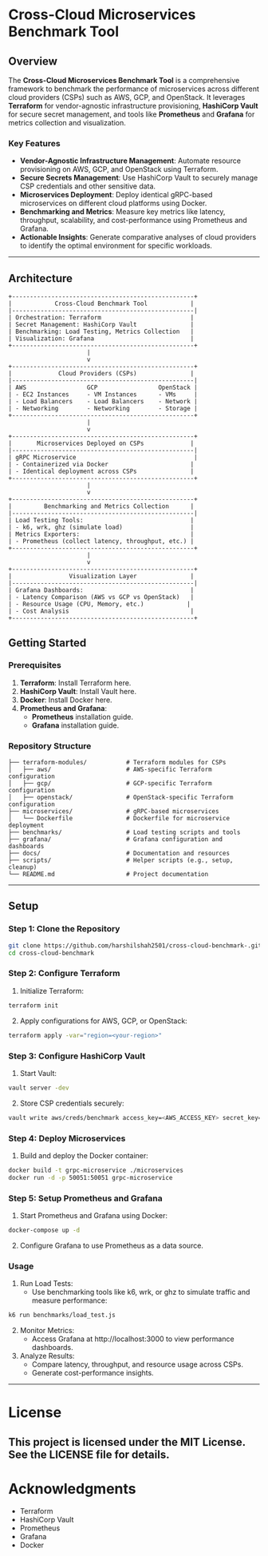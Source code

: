 # Cross-Cloud Microservices Benchmark Tool

## Overview

The **Cross-Cloud Microservices Benchmark Tool** is a comprehensive framework to benchmark the performance of microservices across different cloud providers (CSPs) such as AWS, GCP, and OpenStack. It leverages **Terraform** for vendor-agnostic infrastructure provisioning, **HashiCorp Vault** for secure secret management, and tools like **Prometheus** and **Grafana** for metrics collection and visualization.

### Key Features

- **Vendor-Agnostic Infrastructure Management**: Automate resource provisioning on AWS, GCP, and OpenStack using Terraform.
- **Secure Secrets Management**: Use HashiCorp Vault to securely manage CSP credentials and other sensitive data.
- **Microservices Deployment**: Deploy identical gRPC-based microservices on different cloud platforms using Docker.
- **Benchmarking and Metrics**: Measure key metrics like latency, throughput, scalability, and cost-performance using Prometheus and Grafana.
- **Actionable Insights**: Generate comparative analyses of cloud providers to identify the optimal environment for specific workloads.

---

## Architecture

```plaintext
+---------------------------------------------------+
|            Cross-Cloud Benchmark Tool            |
|---------------------------------------------------|
| Orchestration: Terraform                         |
| Secret Management: HashiCorp Vault               |
| Benchmarking: Load Testing, Metrics Collection   |
| Visualization: Grafana                           |
+---------------------------------------------------+
                      |
                      v
+---------------------------------------------------+
|             Cloud Providers (CSPs)               |
|---------------------------------------------------|
| AWS                 GCP                 OpenStack |
| - EC2 Instances     - VM Instances      - VMs     |
| - Load Balancers    - Load Balancers    - Network |
| - Networking        - Networking        - Storage |
+---------------------------------------------------+
                      |
                      v
+---------------------------------------------------+
|       Microservices Deployed on CSPs             |
|---------------------------------------------------|
| gRPC Microservice                                 |
| - Containerized via Docker                       |
| - Identical deployment across CSPs               |
+---------------------------------------------------+
                      |
                      v
+---------------------------------------------------+
|         Benchmarking and Metrics Collection      |
|---------------------------------------------------|
| Load Testing Tools:                              |
| - k6, wrk, ghz (simulate load)                   |
| Metrics Exporters:                               |
| - Prometheus (collect latency, throughput, etc.) |
+---------------------------------------------------+
                      |
                      v
+---------------------------------------------------+
|                Visualization Layer               |
|---------------------------------------------------|
| Grafana Dashboards:                              |
| - Latency Comparison (AWS vs GCP vs OpenStack)   |
| - Resource Usage (CPU, Memory, etc.)            |
| - Cost Analysis                                  |
+---------------------------------------------------+
```
## Getting Started

### Prerequisites
1. **Terraform**: Install Terraform here.
2. **HashiCorp Vault**: Install Vault here.
3. **Docker**: Install Docker here.
4. **Prometheus and Grafana**:
   - **Prometheus** installation guide.
   - **Grafana** installation guide.

### Repository Structure
```plaintext
├── terraform-modules/           # Terraform modules for CSPs
│   ├── aws/                     # AWS-specific Terraform configuration
│   ├── gcp/                     # GCP-specific Terraform configuration
│   ├── openstack/               # OpenStack-specific Terraform configuration
├── microservices/               # gRPC-based microservices
│   └── Dockerfile               # Dockerfile for microservice deployment
├── benchmarks/                  # Load testing scripts and tools
├── grafana/                     # Grafana configuration and dashboards
├── docs/                        # Documentation and resources
├── scripts/                     # Helper scripts (e.g., setup, cleanup)
└── README.md                    # Project documentation
```
---
## Setup

### Step 1: Clone the Repository
```bash
git clone https://github.com/harshilshah2501/cross-cloud-benchmark-.git
cd cross-cloud-benchmark
```
### Step 2: Configure Terraform
  1. Initialize Terraform:
```bash
terraform init
```
  2. Apply configurations for AWS, GCP, or OpenStack: 
```bash
terraform apply -var="region=<your-region>"
```
### Step 3: Configure HashiCorp Vault
  1. Start Vault:
 ```bash
 vault server -dev
```
  2. Store CSP credentials securely:
```bash
vault write aws/creds/benchmark access_key=<AWS_ACCESS_KEY> secret_key=<AWS_SECRET_KEY>
```
### Step 4: Deploy Microservices
  1. Build and deploy the Docker container:
```bash
docker build -t grpc-microservice ./microservices
docker run -d -p 50051:50051 grpc-microservice
```
### Step 5: Setup Prometheus and Grafana
  1. Start Prometheus and Grafana using Docker:
 ```bash
 docker-compose up -d
```
  2. Configure Grafana to use Prometheus as a data source.

### Usage
  1. Run Load Tests:
     - Use benchmarking tools like k6, wrk, or ghz to simulate traffic and measure performance:
```bash
k6 run benchmarks/load_test.js
```
  2. Monitor Metrics:
     - Access Grafana at http://localhost:3000 to view performance dashboards.
  3. Analyze Results:
     - Compare latency, throughput, and resource usage across CSPs.
     - Generate cost-performance insights.
---
# License
This project is licensed under the MIT License. See the LICENSE file for details.
---
# Acknowledgments
  - Terraform
  - HashiCorp Vault
  - Prometheus
  - Grafana
  - Docker
